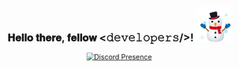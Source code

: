 <div align="center">
<h2> 𝐇𝐞𝐥𝐥𝐨 𝐭𝐡𝐞𝐫𝐞, 𝐟𝐞𝐥𝐥𝐨𝐰 <𝚍𝚎𝚟𝚎𝚕𝚘𝚙𝚎𝚛𝚜/>! <img src="https://github.com/FrostOnAcid/FrostOnAcid/blob/main/snowman-joypixels.gif" width="70px"></h2>

</div>

<div align="center" width="60">

[![Discord Presence](https://lanyard.cnrad.dev/api/630323429836587040)](https://discord.com/users/630323429836587040)

<div align="center" width="60">






